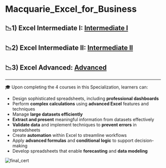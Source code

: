 # Macquarie_Excel_for_Business

## 📉1) Excel Intermediate I: [Intermediate I](https://github.com/amy941/Macquarie_Excel_for_Business/tree/main/1_Excel_Intermediate%20I)

## 📉2) Excel Intermediate II: [Intermediate II](https://github.com/amy941/Macquarie_Excel_for_Business/tree/main/2_Excel_Intermediate%20II)

## 📉3) Excel Advanced: [Advanced](https://github.com/amy941/Macquarie_Excel_for_Business/tree/main/3_Excel_Advanced)

---
🎓 Upon completing the 4 courses in this Specialization, learners can:

- Design sophisticated spreadsheets, including **professional dashboards**
- Perform **complex calculations** using **advanced Excel** features and techniques
- Manage **large datasets efficiently**
- **Extract and present** meaningful information from datasets effectively
- **Validate data** and implement techniques to **prevent errors** in spreadsheets
- Create **automation** within Excel to streamline workflows
- Apply **advanced formulas** and **conditional logic** to support decision-making
- Develop spreadsheets that enable **forecasting** and **data modeling**
  
  
![final_cert](https://github.com/user-attachments/assets/0eee8749-d9b1-4974-b8b1-39ecf9f0cb79)
